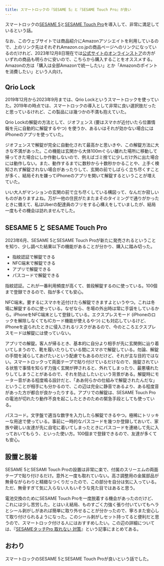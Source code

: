 ```yaml
---
title: スマートロックの『SESAME 5』と『SESAME Touch Pro』が良い
---
```


スマートロックの[SESAME 5](https://www.amazon.co.jp/dp/B0C22W4Y5H)と[SESAME Touch Pro](https://www.amazon.co.jp/dp/B0C232GL4Q)を導入して、非常に満足しているという話。

なお、このウェブサイトでは商品紹介にAmazonアソシエイトを利用しているので、上のリンク先はそれぞれAmazon.co.jpの商品ページへのリンクになっているのだけれど、2023年12月8日現在では[公式サイトのオンラインストア](https://jp.candyhouse.co/products/sesame5)の方がいずれの商品も明らかに安いので、こちらから購入することをオススメする。Amazonの方は「購入は全部Amazonで統一したい」とか「Amazonのポイントを消費したい」という人向け。

## Qrio Lock

2019年12月から2023年9月までは、Qrio Lockというスマートロックを使っていた。2019年の時点では、スマートロックの導入として非常に良い選択肢だったと思っているけれど、この製品には幾つかの不満も抱えていた。

Qrio Lockの解錠の方法として、ジオフェンス (要はスマホが近付いたら位置情報を元に自動的に解錠するやつ) を使うか、あるいはそれが効かない場合にはiPhoneのアプリを使っていた。

ジオフェンスで解錠が完全に自動化されて最高かと思いきや、この解錠方法に大きな不満があった。この機能は玄関から大体100mぐらい離れた場所に移動して帰ってきた場合にしか作動しないので、例えばゴミ捨てに少しだけ外に出た場合には動作しない。また、動作するまでに数秒から十数秒かかることや、上手く検知されず解錠されない場合があったりして、玄関の前でしばらく立ち尽くすことが多く、結局それを嫌ってiPhoneのアプリを開いて解錠するということが増えていた。

いい大人がマンションの玄関の前で立ち尽くしている構図って、なんだか寂しいものがありますよね。万が一他の住民がたまたまそのタイミングで通りがかったときに備えて、私はUberの配達員のフリをする心構えをしていましたが、結局一度もその機会は訪れませんでした。

## SESAME 5 と SESAME Touch Pro

2023年6月、SESAME 5とSESAME Touch Proが新たに発売されるということを知り、少し調べた結果以下の機能があることが分かり、購入に踏み切った。

- 指紋認証で解錠できる
- NFC端末で解錠できる
- アプリで解錠できる
- パスコードで解錠できる

指紋認証。これが一番利用頻度が高くて、普段解錠するのに使っている。100個まで登録できるので、指が多くても安心。

NFC端末。要するにスマホを近付けたら解錠できますよというやつ。これは冬場に解錠するのに使っている。なぜなら、冬場の外出時は常に手袋をしているから。iPhoneをNFC端末として登録している。エクスプレスモード (iPhoneのロックを解除しなくてもICカード機能が使えるやつ) にも対応しているけど、iPhoneを盗られたときに侵入されるリスクがあるので、今のところエクスプレスモードは解錠には使っていない。

アプリでの解錠。客人が帰るとき、基本的に自分より相手が先に玄関側に辿り着いてしまうので、靴を履いたりしている間にスマホで解錠している。勿論、解錠の手間を減らしてあげたいという配慮でもあるのだけど、それが主な目的ではない。スマートロックって両面テープで貼り付けているだけなので、施錠されている状態で事情を知らず力強く玄関が押されると、外れてしまったり、最悪壊れたりしてしまうことがあるので、それを防止したいという背景がある。解錠時にモーター音がある程度鳴る設計だと、「ああ何らかの仕組みで解錠されたんだな」ということが相手にも分かるので、この辺は完全に静音であるより、ある程度音があった方が都合が良かったりする。アプリでの解錠は、SESAME Touch Proの電池が切れたり動作不良を起こしたときのための緊急手段としても使っている。

パスコード。文字盤で適当な数字を入力したら解錠できるやつ。極稀にトリッキーな用途で使っている。事前に一時的なパスコードを幾つか登録しておいて、家族や親しい友達が先に自宅に着いてしまったときにパスコードを連絡して先に入っておいてもらう、といった使い方。100個まで登録できるので、友達が多くても安心。

## 設置と脱着

SESAME 5とSESAMI Touch Proの設置は非常に楽で、付属のスリーエムの両面テープで貼り付けるだけ。意外と一度も取れていない。高さ調整用の金属部品が無骨ながらわりと精緻なつくりだったので、この部分を自分は気に入っている。ただ、無骨すぎて気に入らない人もいそうな見た目ではあると思う。

電池交換のためにSESAME Touch Proを一度脱着する機会があったのだけど、これには少し苦労した。とはいえ結局、ものすごく力強く張り付いていてもヘラとシール剥がしがあれば簡単に取り外せることが分かったので、寧ろまた安心して取り付けられるようになった。このシール剥がしセット持ってると便利だと思うので、スマートロック付ける人にはおすすめしたい。この辺の詳細については、『[SESAMEタッチPro 取れない 対策](https://r7kamura.com/articles/2023-11-29-sesami-touch-pro)』という記事にまとめてある。

## おわり

スマートロックのSESAME 5とSESAME Touch Proが良いという話でした。
